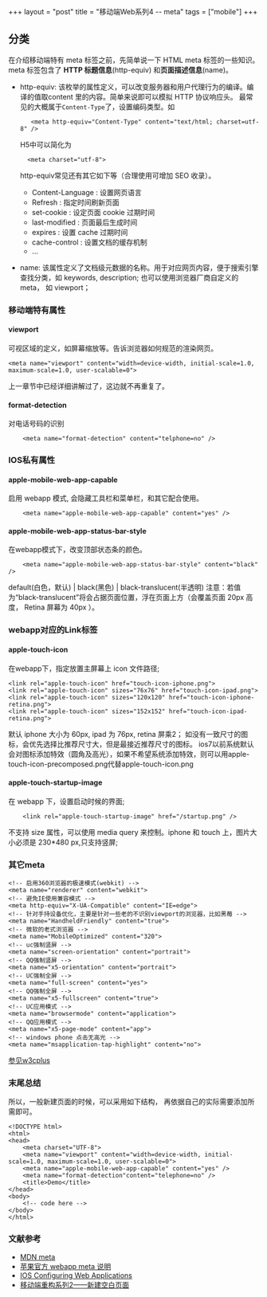 +++
layout = "post"
title = "移动端Web系列4 -- meta"
tags = ["mobile"]
+++

## 分类
在介绍移动端特有 meta 标签之前，先简单说一下 HTML meta 标签的一些知识。
meta 标签包含了 **HTTP 标题信息**(http-equiv) 和**页面描述信息**(name)。
* http-equiv:
    该枚举的属性定义，可以改变服务器和用户代理行为的编译。编译的值取content 里的内容。简单来说即可以模拟 HTTP 协议响应头。
    最常见的大概属于`Content-Type`了，设置编码类型。如

         <meta http-equiv="Content-Type" content="text/html; charset=utf-8" />

    H5中可以简化为

        <meta charset="utf-8">


    http-equiv常见还有其它如下等（合理使用可增加 SEO 收录）。
    - Content-Language : 设置网页语言
    - Refresh : 指定时间刷新页面
    - set-cookie : 设定页面 cookie 过期时间
    - last-modified : 页面最后生成时间
    - expires : 设置 cache 过期时间
    - cache-control : 设置文档的缓存机制
    - ...

* name:
    该属性定义了文档级元数据的名称。用于对应网页内容，便于搜索引擎查找分类，如 keywords, description; 也可以使用浏览器厂商自定义的 meta， 如 viewport；

### 移动端特有属性
#### viewport
可视区域的定义，如屏幕缩放等。告诉浏览器如何规范的渲染网页。

    <meta name="viewport" content="width=device-width, initial-scale=1.0, maximum-scale=1.0, user-scalable=0">

上一章节中已经详细讲解过了，这边就不再重复了。

#### format-detection
对电话号码的识别

        <meta name="format-detection" content="telphone=no" />

### IOS私有属性
#### apple-mobile-web-app-capable
启用 webapp 模式, 会隐藏工具栏和菜单栏，和其它配合使用。

        <meta name="apple-mobile-web-app-capable" content="yes" />

#### apple-mobile-web-app-status-bar-style
在webapp模式下，改变顶部状态条的颜色。

        <meta name="apple-mobile-web-app-status-bar-style" content="black" />

default(白色，默认) | black(黑色) | black-translucent(半透明)
注意：若值为“black-translucent”将会占据页面位置，浮在页面上方（会覆盖页面 20px 高度， Retina 屏幕为 40px ）。

### webapp对应的Link标签
#### apple-touch-icon
在webapp下，指定放置主屏幕上 icon 文件路径;

    <link rel="apple-touch-icon" href="touch-icon-iphone.png">
    <link rel="apple-touch-icon" sizes="76x76" href="touch-icon-ipad.png">
    <link rel="apple-touch-icon" sizes="120x120" href="touch-icon-iphone-retina.png">
    <link rel="apple-touch-icon" sizes="152x152" href="touch-icon-ipad-retina.png">

默认 iphone 大小为 60px, ipad 为 76px, retina 屏乘2；
如没有一致尺寸的图标，会优先选择比推荐尺寸大，但是最接近推荐尺寸的图标。
ios7以前系统默认会对图标添加特效（圆角及高光），如果不希望系统添加特效，则可以用apple-touch-icon-precomposed.png代替apple-touch-icon.png

#### apple-touch-startup-image
在 webapp 下，设置启动时候的界面;

        <link rel="apple-touch-startup-image" href="/startup.png" />
不支持 size 属性，可以使用 media query 来控制。iphone 和 touch 上，图片大小必须是 230*480 px,只支持竖屏;

### 其它meta

    <!-- 启用360浏览器的极速模式(webkit) -->
    <meta name="renderer" content="webkit">
    <!-- 避免IE使用兼容模式 -->
    <meta http-equiv="X-UA-Compatible" content="IE=edge">
    <!-- 针对手持设备优化，主要是针对一些老的不识别viewport的浏览器，比如黑莓 -->
    <meta name="HandheldFriendly" content="true">
    <!-- 微软的老式浏览器 -->
    <meta name="MobileOptimized" content="320">
    <!-- uc强制竖屏 -->
    <meta name="screen-orientation" content="portrait">
    <!-- QQ强制竖屏 -->
    <meta name="x5-orientation" content="portrait">
    <!-- UC强制全屏 -->
    <meta name="full-screen" content="yes">
    <!-- QQ强制全屏 -->
    <meta name="x5-fullscreen" content="true">
    <!-- UC应用模式 -->
    <meta name="browsermode" content="application">
    <!-- QQ应用模式 -->
    <meta name="x5-page-mode" content="app">
    <!-- windows phone 点击无高光 -->
    <meta name="msapplication-tap-highlight" content="no">

[参见w3cplus](http://www.w3cplus.com/mobile/mobile-terminal-refactoring-create-page.html)

### 末尾总结
所以，一般新建页面的时候，可以采用如下结构， 再依据自己的实际需要添加所需即可。

    <!DOCTYPE html>
    <html>
    <head>
        <meta charset="UTF-8">
        <meta name="viewport" content="width=device-width, initial-scale=1.0, maximum-scale=1.0, user-scalable=0">
        <meta name="apple-mobile-web-app-capable" content="yes" />
        <meta name="format-detection"content="telephone=no" />
        <title>Demo</title>
    </head>
    <body>
        <!-- code here -->
    </body>
    </html>


### 文献参考
* [MDN meta](https://developer.mozilla.org/en-US/docs/Web/HTML/Element/meta)
* [苹果官方 webapp meta 说明](https://developer.apple.com/library/safari/documentation/appleapplications/reference/SafariHTMLRef/Articles/MetaTags.html)
* [IOS Configuring Web Applications](https://developer.apple.com/Library/ios/documentation/AppleApplications/Reference/SafariWebContent/ConfiguringWebApplications/ConfiguringWebApplications.html)
* [移动端重构系列2——新建空白页面](http://www.w3cplus.com/mobile/mobile-terminal-refactoring-create-page.html)


